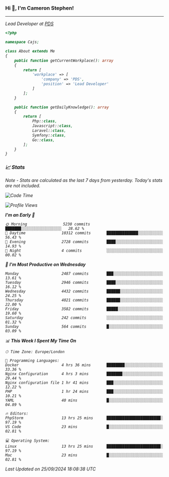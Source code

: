 ### Hi 👋, I'm Cameron Stephen!
<hr>
<p><em>Lead Developer at <a href="https://prindatasolutions.co.uk">PDS</a></p>


```php
<?php

namespace Cajs;

class About extends Me
{
    public function getCurrentWorkplace(): array
    {
        return [
            'workplace' => [
                'company' => 'PDS',
                'position' => 'Lead Developer'
            ]
        ];
    }

    public function getDailyKnowledge(): array
    {
        return [
            Php::class,
            Javascript::class,
            Laravel::class,
            Symfony::class,
            Go::class,
        ];
    }
}
```

### 📈 Stats
<p><em>Note - Stats are calculated as the last 7 days from yesterday. Today's stats are not included.</em></p>


<!--START_SECTION:waka-->
![Code Time](http://img.shields.io/badge/Code%20Time-3%2C962%20hrs%2014%20mins-blue)

![Profile Views](http://img.shields.io/badge/Profile%20Views-4-blue)

**I'm an Early 🐤** 

```text
🌞 Morning                5230 commits        ███████░░░░░░░░░░░░░░░░░░   28.62 % 
🌆 Daytime                10312 commits       ██████████████░░░░░░░░░░░   56.43 % 
🌃 Evening                2728 commits        ████░░░░░░░░░░░░░░░░░░░░░   14.93 % 
🌙 Night                  4 commits           ░░░░░░░░░░░░░░░░░░░░░░░░░   00.02 % 
```
📅 **I'm Most Productive on Wednesday** 

```text
Monday                   2487 commits        ███░░░░░░░░░░░░░░░░░░░░░░   13.61 % 
Tuesday                  2946 commits        ████░░░░░░░░░░░░░░░░░░░░░   16.12 % 
Wednesday                4432 commits        ██████░░░░░░░░░░░░░░░░░░░   24.25 % 
Thursday                 4021 commits        ██████░░░░░░░░░░░░░░░░░░░   22.00 % 
Friday                   3582 commits        █████░░░░░░░░░░░░░░░░░░░░   19.60 % 
Saturday                 242 commits         ░░░░░░░░░░░░░░░░░░░░░░░░░   01.32 % 
Sunday                   564 commits         █░░░░░░░░░░░░░░░░░░░░░░░░   03.09 % 
```


📊 **This Week I Spent My Time On** 

```text
🕑︎ Time Zone: Europe/London

💬 Programming Languages: 
Docker                   4 hrs 36 mins       ████████░░░░░░░░░░░░░░░░░   33.36 % 
Nginx Configuration      4 hrs 3 mins        ███████░░░░░░░░░░░░░░░░░░   29.44 % 
Nginx configuration file 1 hr 41 mins        ███░░░░░░░░░░░░░░░░░░░░░░   12.22 % 
PHP                      1 hr 24 mins        ███░░░░░░░░░░░░░░░░░░░░░░   10.21 % 
YAML                     40 mins             █░░░░░░░░░░░░░░░░░░░░░░░░   04.89 % 

🔥 Editors: 
PhpStorm                 13 hrs 25 mins      ████████████████████████░   97.19 % 
VS Code                  23 mins             █░░░░░░░░░░░░░░░░░░░░░░░░   02.81 % 

💻 Operating System: 
Linux                    13 hrs 25 mins      ████████████████████████░   97.19 % 
Mac                      23 mins             █░░░░░░░░░░░░░░░░░░░░░░░░   02.81 % 
```


 Last Updated on 25/09/2024 18:08:38 UTC
<!--END_SECTION:waka-->
